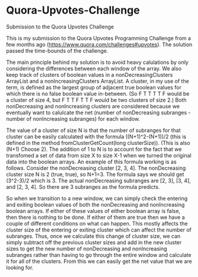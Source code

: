 # Quora-Upvotes-Challenge
Submission to the Quora Upvotes Challenge

This is my submission to the Quora Upvotes Programming Challenge from a few months ago (https://www.quora.com/challenges#upvotes).  The solution passed the time-bounds of the challenge.

The main principle behind my solution is to avoid heavy calulations by only considering the differences between each window of the array.  We also keep track of clusters of boolean values in a nonDecreasingClusters ArrayList and a nonIncreasingClusters ArrayList.  A cluster, in my use of the term, is defined as the largest group of adjacent true boolean values for which there is no false boolean value in-between.  (So F T T T T F would be a cluster of size 4, but F T T F T T F would be two clusters of size 2.)  Both nonDecreasing and nonIncreasing clusters are considered because we eventually want to calulcate the net (number of nonDecreasing subranges - number of nonIncreasing subranges) for each window.

The value of a cluster of size N is that the number of subranges for that cluster can be easily calculated with the formula ((N+1)^2-(N+1))/2 (this is defined in the method fromClusterGetCount(long clusterSize)).  (This is also (N+1) Choose 2).  The addition of 1 to N is to account for the fact that we transfomed a set of data from size X to size X-1 when we turned the original data into the boolean arrays.  An example of this formula working is as follows.  Consider the nonDecreasing cluster [2, 3, 4].  The nonDecreasing cluster size N is 2 (true, true), so N+1=3.  The formula says we should get (3^2-3)/2 which is 3.  The actual nonDecreasing subranges are [2, 3], [3, 4], and [2, 3, 4].  So there are 3 subranges as the formula predicts.

So when we transition to a new window, we can simply check the entering and exiting boolean values of both the nonDecreasing and nonIncreasing boolean arrays.  If either of these values of either boolean array is false, then there is nothing to be done.  If either of them are true then we have a couple of different conditions on what can happen.  This mostly affects the cluster size of the entering or exiting cluster which can affect the number of subranges.  Thus, once we calculate this change of cluster size, we can simply subtract off the previous cluster sizes and add in the new cluster sizes to get the new number of nonDecreasing and nonIncreasing subranges rather than having to go through the entire window and calculate it for all of the clusters.  From this we can easily get the net value that we are looking for.
